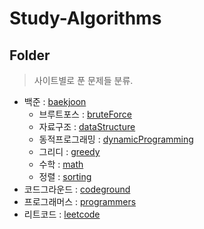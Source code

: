 # Study-Algorithms

## Folder

> 사이트별로 푼 문제들 분류.
- 백준 : <a href="https://github.com/1Dohyeon/Study-CodingTest/tree/main/baekjoon">baekjoon</a>
    - 브루트포스 : <a href="https://github.com/1Dohyeon/Study-CodingTest/tree/main/baekjoon/bruteForce/py">bruteForce</a>
    - 자료구조 : <a href="https://github.com/1Dohyeon/Study-CodingTest/tree/main/baekjoon/dataStructure">dataStructure</a>
    - 동적프로그래밍 : <a href="https://github.com/1Dohyeon/Study-CodingTest/tree/main/baekjoon/dynamicProgramming">dynamicProgramming</a>
    - 그리디 : <a href="https://github.com/1Dohyeon/Study-CodingTest/tree/main/baekjoon/greedy/py">greedy</a>
    - 수학 : <a href="https://github.com/1Dohyeon/Study-CodingTest/tree/main/baekjoon/math">math</a>
    - 정렬 : <a href="https://github.com/1Dohyeon/Study-CodingTest/tree/main/baekjoon/sorting">sorting</a>
- 코드그라운드 : <a href="https://github.com/1Dohyeon/Study-CodingTest/tree/main/codeground">codeground</a>
- 프로그래머스 : <a href="https://github.com/1Dohyeon/Study-CodingTest/tree/main/programmers">programmers</a>
- 리트코드 : <a href="https://github.com/1Dohyeon/Study-CodingTest/tree/main/leetcode/java">leetcode</a>
<br>
